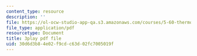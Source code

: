 ```yaml
---
content_type: resource
description: ''
file: https://ol-ocw-studio-app-qa.s3.amazonaws.com/courses/5-60-thermodynamics-kinetics-spring-2008/30d6d3b84e02f9cdc63d02fc7005019f_TDqx8Zv1rRo.pdf
file_type: application/pdf
resourcetype: Document
title: 3play pdf file
uid: 30d6d3b8-4e02-f9cd-c63d-02fc7005019f
---
```

